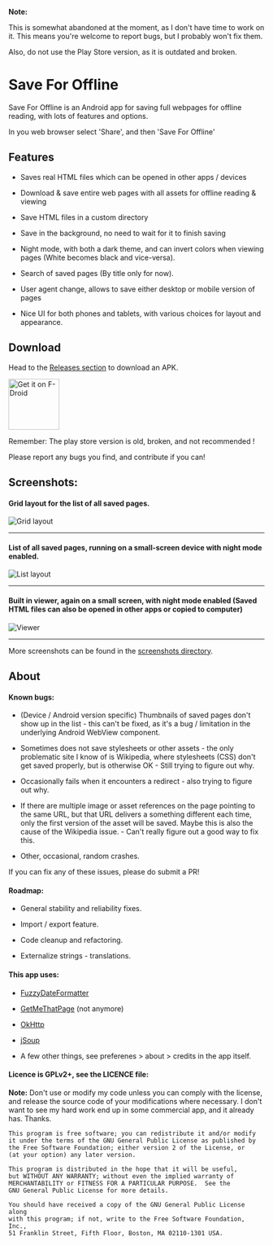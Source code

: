 **Note:**

This is somewhat abandoned at the moment, as I don't have time to work on it. This means you're welcome to report bugs, but I probably won't fix them.

Also, do not use the Play Store version, as it is outdated and broken.

# Save For Offline

Save For Offline is an Android app for saving full webpages for offline reading, with lots of features and options.

In you web browser select 'Share', and then 'Save For Offline'

## Features

* Saves real HTML files which can be opened in other apps / devices

* Download & save entire web pages with all assets for offline reading & viewing

* Save HTML files in a custom directory

* Save in the background, no need to wait for it to finish saving

* Night mode, with both a dark theme, and can invert colors when viewing pages (White becomes black and vice-versa).

* Search of saved pages (By title only for now).

* User agent change, allows to save either desktop or mobile version of pages

* Nice UI for both phones and tablets, with various choices for layout and appearance.

## Download

Head to the [Releases section](http://github.com/JonasCz/save-for-offline/releases) to download an APK.

<a href="https://f-droid.org/packages/jonas.tool.saveForOffline/" target="_blank">
<img src="https://f-droid.org/badge/get-it-on.png" alt="Get it on F-Droid" height="100"/></a>

Remember: The play store version is old, broken, and not recommended !

Please report any bugs you find, and contribute if you can!

## Screenshots:
#### Grid layout for the list of all saved pages.
![Grid layout](https://raw.githubusercontent.com/JonasCz/save-for-offline/master/screenshots/gridlayout.png)
***

#### List of all saved pages, running on a small-screen device with night mode enabled.
![List layout](https://raw.githubusercontent.com/JonasCz/save-for-offline/master/screenshots/list_small_night.png)
***

#### Built in viewer, again on a small screen, with night mode enabled (Saved HTML files can also be opened in other apps or copied to computer)
![Viewer](https://raw.githubusercontent.com/JonasCz/save-for-offline/master/screenshots/viewer_small_night.png)
***

More screenshots can be found in the [screenshots directory](https://github.com/JonasCz/save-for-offline/master/screenshots/).

## About

#### Known bugs:

* (Device / Android version specific) Thumbnails of saved pages don't show up in the list - this can't be fixed, as it's a bug / limitation in the underlying Android WebView component.

* Sometimes does not save stylesheets or other assets - the only problematic site I know of is Wikipedia, where stylesheets (CSS) don't get saved properly, but is otherwise OK - Still trying to figure out why.
 
* Occasionally fails when it encounters a redirect - also trying to figure out why.

* If there are multiple image or asset references on the page pointing to the same URL, but that URL delivers a something different each time, only the first version of the asset will be saved. Maybe this is also the cause of the Wikipedia issue. - Can't really figure out a good way to fix this.

* Other, occasional, random crashes.

If you can fix any of these issues, please do submit a PR!

#### Roadmap:

* General stability and reliability fixes.

* Import / export feature.

* Code cleanup and refactoring.

* Externalize strings - translations.

#### This app uses:

* [FuzzyDateFormatter](http://github.com/igstan/fuzzyDateFormatter/)

* [GetMeThatPage](https://github.com/PramodKhare/GetMeThatPage/) (not anymore)

* [OkHttp](https//github.com/square/OkHttp/)

* [jSoup](http://jsoup.org)

* A few other things, see preferenes > about > credits in the app itself.

#### Licence is GPLv2+, see the LICENCE file:

**Note:** Don't use or modify my code unless you can comply with the license, and release the source
code of your modifications where necessary. I don't want to see my hard work end up in some commercial
app, and it already has. Thanks.

```
This program is free software; you can redistribute it and/or modify
it under the terms of the GNU General Public License as published by
the Free Software Foundation; either version 2 of the License, or
(at your option) any later version.

This program is distributed in the hope that it will be useful,
but WITHOUT ANY WARRANTY; without even the implied warranty of
MERCHANTABILITY or FITNESS FOR A PARTICULAR PURPOSE.  See the
GNU General Public License for more details.

You should have received a copy of the GNU General Public License along
with this program; if not, write to the Free Software Foundation, Inc.,
51 Franklin Street, Fifth Floor, Boston, MA 02110-1301 USA.
```
